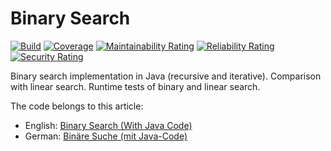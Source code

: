 # Binary Search

[![Build](https://github.com/SvenWoltmann/binary-search/actions/workflows/build.yml/badge.svg)](https://github.com/SvenWoltmann/binary-search/actions/workflows/build.yml)
[![Coverage](https://sonarcloud.io/api/project_badges/measure?project=SvenWoltmann_binary-search&metric=coverage)](https://sonarcloud.io/dashboard?id=SvenWoltmann_binary-search)
[![Maintainability Rating](https://sonarcloud.io/api/project_badges/measure?project=SvenWoltmann_binary-search&metric=sqale_rating)](https://sonarcloud.io/dashboard?id=SvenWoltmann_binary-search)
[![Reliability Rating](https://sonarcloud.io/api/project_badges/measure?project=SvenWoltmann_binary-search&metric=reliability_rating)](https://sonarcloud.io/dashboard?id=SvenWoltmann_binary-search)
[![Security Rating](https://sonarcloud.io/api/project_badges/measure?project=SvenWoltmann_binary-search&metric=security_rating)](https://sonarcloud.io/dashboard?id=SvenWoltmann_binary-search)

Binary search implementation in Java (recursive and iterative). Comparison with linear search. Runtime tests of binary and linear search.

The code belongs to this article:
* English: [Binary Search (With Java Code)](https://www.happycoders.eu/algorithms/binary-search-java/)
* German: [Binäre Suche (mit Java-Code)](https://www.happycoders.eu/de/algorithmen/binaere-suche-java/)

